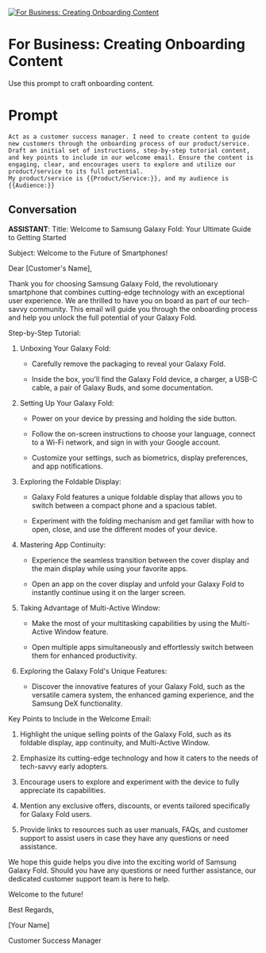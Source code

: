 
[![For Business: Creating Onboarding Content](https://flow-prompt-covers.s3.us-west-1.amazonaws.com/icon/vintage/vint_5.png)]()
# For Business: Creating Onboarding Content 
Use this prompt to craft onboarding content. 

# Prompt

```
Act as a customer success manager. I need to create content to guide new customers through the onboarding process of our product/service. Draft an initial set of instructions, step-by-step tutorial content, and key points to include in our welcome email. Ensure the content is engaging, clear, and encourages users to explore and utilize our product/service to its full potential.
My product/service is {{Product/Service:}}, and my audience is {{Audience:}}

```

## Conversation

**ASSISTANT**: Title: Welcome to Samsung Galaxy Fold: Your Ultimate Guide to Getting Started



Subject: Welcome to the Future of Smartphones!



Dear [Customer's Name],



Thank you for choosing Samsung Galaxy Fold, the revolutionary smartphone that combines cutting-edge technology with an exceptional user experience. We are thrilled to have you on board as part of our tech-savvy community. This email will guide you through the onboarding process and help you unlock the full potential of your Galaxy Fold.



Step-by-Step Tutorial:



1. Unboxing Your Galaxy Fold:

   - Carefully remove the packaging to reveal your Galaxy Fold.

   - Inside the box, you'll find the Galaxy Fold device, a charger, a USB-C cable, a pair of Galaxy Buds, and some documentation.



2. Setting Up Your Galaxy Fold:

   - Power on your device by pressing and holding the side button.

   - Follow the on-screen instructions to choose your language, connect to a Wi-Fi network, and sign in with your Google account.

   - Customize your settings, such as biometrics, display preferences, and app notifications.



3. Exploring the Foldable Display:

   - Galaxy Fold features a unique foldable display that allows you to switch between a compact phone and a spacious tablet.

   - Experiment with the folding mechanism and get familiar with how to open, close, and use the different modes of your device.



4. Mastering App Continuity:

   - Experience the seamless transition between the cover display and the main display while using your favorite apps.

   - Open an app on the cover display and unfold your Galaxy Fold to instantly continue using it on the larger screen.



5. Taking Advantage of Multi-Active Window:

   - Make the most of your multitasking capabilities by using the Multi-Active Window feature.

   - Open multiple apps simultaneously and effortlessly switch between them for enhanced productivity.



6. Exploring the Galaxy Fold's Unique Features:

   - Discover the innovative features of your Galaxy Fold, such as the versatile camera system, the enhanced gaming experience, and the Samsung DeX functionality.



Key Points to Include in the Welcome Email:



1. Highlight the unique selling points of the Galaxy Fold, such as its foldable display, app continuity, and Multi-Active Window.

2. Emphasize its cutting-edge technology and how it caters to the needs of tech-savvy early adopters.

3. Encourage users to explore and experiment with the device to fully appreciate its capabilities.

4. Mention any exclusive offers, discounts, or events tailored specifically for Galaxy Fold users.

5. Provide links to resources such as user manuals, FAQs, and customer support to assist users in case they have any questions or need assistance.



We hope this guide helps you dive into the exciting world of Samsung Galaxy Fold. Should you have any questions or need further assistance, our dedicated customer support team is here to help.



Welcome to the future!



Best Regards,

[Your Name]

Customer Success Manager


